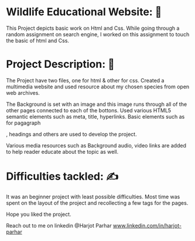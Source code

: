 # Wildlife Educational Website: :raised_hands:

This Project depicts basic work on Html and Css. While going through a random assignment on search engine, I worked on this assignment to touch the basic of html and Css.

# Project Description: :open_hands:

The Project have two files, one for html & other for css. Created a multimedia website  and used resource about my chosen species from open web archives.

The Background is set with an image and this image runs through all of the other pages connected to each of the bottons. Used various HTML5 semantic elements such as meta, title, hyperlinks. Basic elements such as for pagagraph <p>, headings<h> and others are used to develop the project. 

Various media resources such as Background audio, video links are added to help reader educate about the topic as well.

# Difficulties tackled: :writing_hand:

It was an beginner project with least possible difficulties. Most time was spent on the layout of the project and recollecting a few tags for the pages.

Hope you liked the project.

Reach out to me on linkedin @Harjot Parhar www.linkedin.com/in/harjot-parhar

